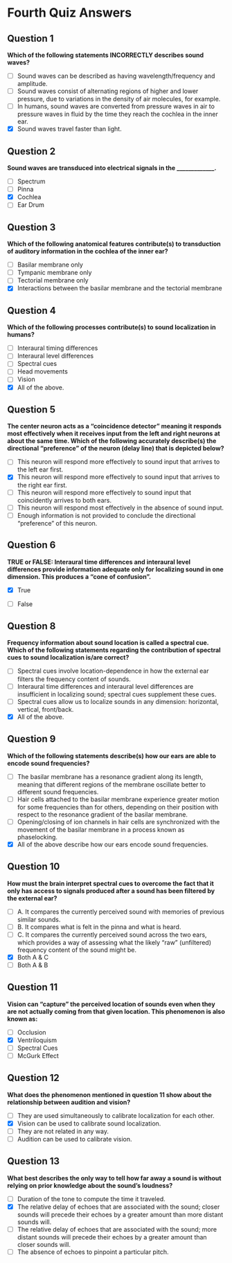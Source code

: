 # Fourth Quiz Answers

## Question 1
**Which of the following statements INCORRECTLY describes sound waves?**

- [ ] Sound waves can be described as having wavelength/frequency and amplitude.
- [ ] Sound waves consist of alternating regions of higher and lower pressure, due to variations in the density of air molecules, for example.
- [ ] In humans, sound waves are converted from pressure waves in air to pressure waves in fluid by the time they reach the cochlea in the inner ear.
- [x] Sound waves travel faster than light.

## Question 2
**Sound waves are transduced into electrical signals in the _____________.**

- [ ] Spectrum
- [ ] Pinna
- [x] Cochlea
- [ ] Ear Drum

## Question 3
**Which of the following anatomical features contribute(s) to transduction of auditory information in the cochlea of the inner ear?**

- [ ] Basilar membrane only
- [ ] Tympanic membrane only
- [ ] Tectorial membrane only
- [x] Interactions between the basilar membrane and the tectorial membrane

## Question 4
**Which of the following processes contribute(s) to sound localization in humans?**

- [ ] Interaural timing differences
- [ ] Interaural level differences
- [ ] Spectral cues
- [ ] Head movements
- [ ] Vision
- [x] All of the above.

## Question 5
**The center neuron acts as a “coincidence detector” meaning it responds most effectively when it receives input from the left and right neurons at about the same time. Which of the following accurately describe(s) the directional “preference” of the neuron (delay line) that is depicted below?**

- [ ] This neuron will respond more effectively to sound input that arrives to the left ear first.
- [x] This neuron will respond more effectively to sound input that arrives to the right ear first.
- [ ] This neuron will respond more effectively to sound input that coincidently arrives to both ears.
- [ ] This neuron will respond most effectively in the absence of sound input.
- [ ] Enough information is not provided to conclude the directional “preference” of this neuron.

## Question 6
**TRUE or FALSE: Interaural time differences and interaural level differences provide information adequate only for localizing sound in one dimension. This produces a “cone of confusion”.**

- [x] True
- [ ] False


## Question 8
**Frequency information about sound location is called a spectral cue. Which of the following statements regarding the contribution of spectral cues to sound localization is/are correct?**

- [ ] Spectral cues involve location-dependence in how the external ear filters the frequency content of sounds.
- [ ] Interaural time differences and interaural level differences are insufficient in localizing sound; spectral cues supplement these cues.
- [ ] Spectral cues allow us to localize sounds in any dimension: horizontal, vertical, front/back.
- [x] All of the above.

## Question 9
**Which of the following statements describe(s) how our ears are able to encode sound frequencies?**

- [ ] The basilar membrane has a resonance gradient along its length, meaning that different regions of the membrane oscillate better to different sound frequencies.
- [ ] Hair cells attached to the basilar membrane experience greater motion for some frequencies than for others, depending on their position with respect to the resonance gradient of the basilar membrane.
- [ ] Opening/closing of ion channels in hair cells are synchronized with the movement of the basilar membrane in a process known as phaselocking.
- [x] All of the above describe how our ears encode sound frequencies.

## Question 10
**How must the brain interpret spectral cues to overcome the fact that it only has access to signals produced after a sound has been filtered by the external ear?**

- [ ] A. It compares the currently perceived sound with memories of previous similar sounds.
- [ ] B. It compares what is felt in the pinna and what is heard.
- [ ] C. It compares the currently perceived sound across the two ears, which provides a way of assessing what the likely “raw” (unfiltered) frequency content of the sound might be.
- [x] Both A & C
- [ ] Both A & B

## Question 11
**Vision can “capture” the perceived location of sounds even when they are not actually coming from that given location. This phenomenon is also known as:**

- [ ] Occlusion
- [x] Ventriloquism
- [ ] Spectral Cues
- [ ] McGurk Effect

## Question 12
**What does the phenomenon mentioned in question 11 show about the relationship between audition and vision?**

- [ ] They are used simultaneously to calibrate localization for each other.
- [x] Vision can be used to calibrate sound localization.
- [ ] They are not related in any way.
- [ ] Audition can be used to calibrate vision.

## Question 13
**What best describes the only way to tell how far away a sound is without relying on prior knowledge about the sound’s loudness?**

- [ ] Duration of the tone to compute the time it traveled.
- [x] The relative delay of echoes that are associated with the sound; closer sounds will precede their echoes by a greater amount than more distant sounds will.
- [ ] The relative delay of echoes that are associated with the sound; more distant sounds will precede their echoes by a greater amount than closer sounds will.
- [ ] The absence of echoes to pinpoint a particular pitch.
